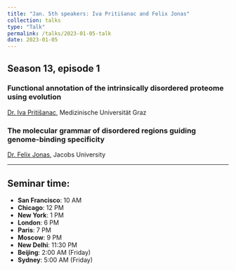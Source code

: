 ```yaml
---
title: "Jan. 5th speakers: Iva Pritišanac and Felix Jonas"
collection: talks
type: "Talk"
permalink: /talks/2023-01-05-talk
date: 2023-01-05
---
```


## Season 13, episode 1

### Functional annotation of the intrinsically disordered proteome using evolution
[Dr. Iva Pritišanac](https://www.linkedin.com/in/iva-pritisanac-1007b13b?originalSubdomain=ca), Medizinische Universität Graz


### The molecular grammar of disordered regions guiding genome-binding specificity
[Dr. Felix Jonas](https://www.jacobs-university.de/directory/jonas), Jacobs University

---


## Seminar time:
* **San Francisco**: 10 AM
* **Chicago**: 12 PM
* **New York**: 1 PM
* **London**: 6 PM
* **Paris**: 7 PM
* **Moscow**: 9 PM
* **New Delhi**: 11:30 PM
* **Beijing**: 2:00 AM (Friday)
* **Sydney**: 5:00 AM (Friday)





